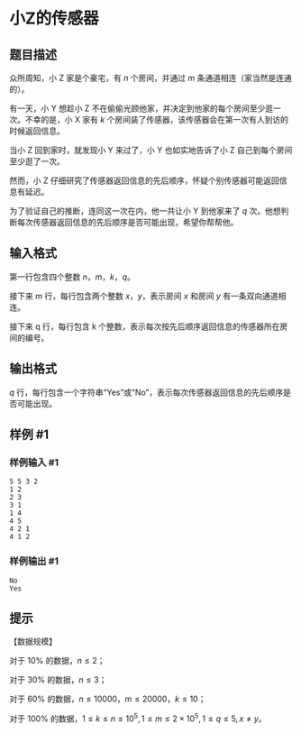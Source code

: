 # 小Z的传感器

## 题目描述

众所周知，小 Z 家是个豪宅，有 $n$ 个房间，并通过 $m$ 条通道相连（家当然是连通的）。

有一天，小 Y 想趁小 Z 不在偷偷光顾他家，并决定到他家的每个房间至少逛一次。不幸的是，小 X 家有 $k$ 个房间装了传感器，该传感器会在第一次有人到访的时候返回信息。

当小 Z 回到家时，就发现小 Y 来过了，小 Y 也如实地告诉了小 Z 自己到每个房间至少逛了一次。

然而，小 Z 仔细研究了传感器返回信息的先后顺序，怀疑个别传感器可能返回信息有延迟。

为了验证自己的推断，连同这一次在内，他一共让小 Y 到他家来了 $q$ 次。他想判断每次传感器返回信息的先后顺序是否可能出现，希望你帮帮他。


## 输入格式

第一行包含四个整数 $n$，$m$，$k$，$q$。

接下来 $m$ 行，每行包含两个整数 $x$，$y$，表示房间 $x$ 和房间 $y$ 有一条双向通道相连。

接下来 q 行，每行包含 k 个整数，表示每次按先后顺序返回信息的传感器所在房间的编号。


## 输出格式

$q$ 行，每行包含一个字符串“Yes”或“No”，表示每次传感器返回信息的先后顺序是否可能出现。


## 样例 #1

### 样例输入 #1
```
5 5 3 2
1 2
2 3
3 1
1 4
4 5
4 2 1
4 1 2
```

### 样例输出 #1

```
No
Yes
```

## 提示

【数据规模】

对于 $10\%$ 的数据，$n \le 2$；

对于 $30\%$ 的数据，$n \le 3$；

对于 $60\%$ 的数据，$n \le 10000，m \le 20000，k \le 10$；

对于 $100\%$ 的数据，$1 \le k \le n \le 10^5,1 \le m \le 2 \times 10^5,1 \le q \le 5,x \neq y$。

